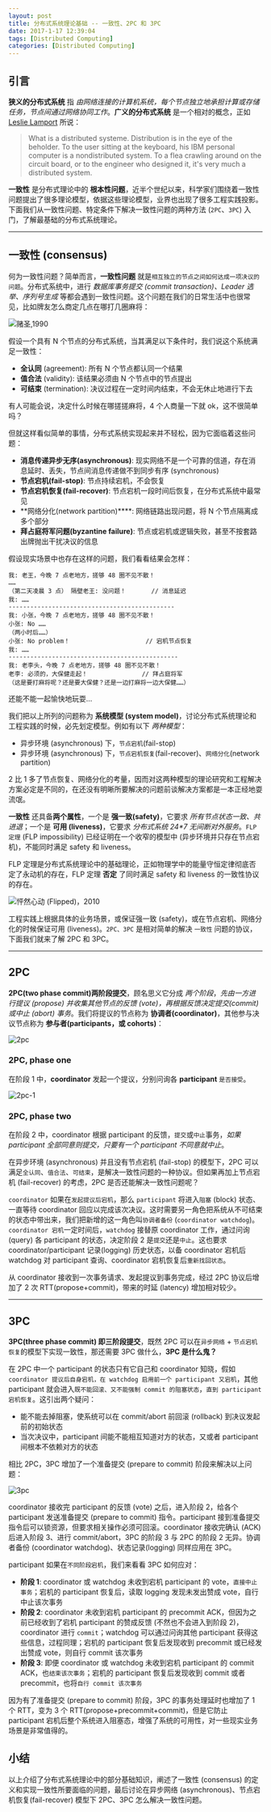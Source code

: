 ```yaml
---
layout: post
title: 分布式系统理论基础 -- 一致性、2PC 和 3PC
date: 2017-1-17 12:39:04
tags: [Distributed Computing]
categories: [Distributed Computing]
---
```


## 引言

**狭义的分布式系统** 指 *由网络连接的计算机系统，每个节点独立地承担计算或存储任务，节点间通过网络协同工作*。**广义的分布式系统** 是一个相对的概念，正如 [Leslie Lamport](https://en.wikipedia.org/wiki/Leslie_Lamport "https://en.wikipedia.org/wiki/Leslie_Lamport") 所说：

> What is a distributed systeme. Distribution is in the eye of the beholder.
To the user sitting at the keyboard, his IBM personal computer is a nondistributed system.
To a flea crawling around on the circuit board, or to the engineer who designed it, it's very much a distributed system.

**一致性** 是分布式理论中的 **根本性问题**，近半个世纪以来，科学家们围绕着一致性问题提出了很多理论模型，依据这些理论模型，业界也出现了很多工程实践投影。下面我们从一致性问题、特定条件下解决一致性问题的两种方法 (`2PC`、`3PC`) 入门，了解最基础的分布式系统理论。

<!-- more -->

***

## 一致性 (consensus)

何为一致性问题？简单而言，**一致性问题** 就是`相互独立的节点之间如何达成一项决议的问题`。分布式系统中，进行 *数据库事务提交 (commit transaction)、Leader 选举、序列号生成* 等都会遇到一致性问题。这个问题在我们的日常生活中也很常见，比如牌友怎么商定几点在哪打几圈麻将：

![赌圣,1990](/images/dc/ds.jpg "/images/dc/ds.jpg")

假设一个具有 N 个节点的分布式系统，当其满足以下条件时，我们说这个系统满足一致性：

- **全认同** (agreement): 所有 N 个节点都认同一个结果
- **值合法** (validity): 该结果必须由 N 个节点中的节点提出
- **可结束** (termination): 决议过程在一定时间内结束，不会无休止地进行下去

有人可能会说，决定什么时候在哪搓搓麻将，4 个人商量一下就 ok，这不很简单吗？

但就这样看似简单的事情，分布式系统实现起来并不轻松，因为它面临着这些问题：

- **消息传递异步无序(asynchronous)**: 现实网络不是一个可靠的信道，存在消息延时、丢失，节点间消息传递做不到同步有序 (synchronous)
- **节点宕机(fail-stop)**: 节点持续宕机，不会恢复
- **节点宕机恢复(fail-recover)**: 节点宕机一段时间后恢复，在分布式系统中最常见
- **网络分化(network partition)****: 网络链路出现问题，将 N 个节点隔离成多个部分
- **拜占庭将军问题(byzantine failure)**: 节点或宕机或逻辑失败，甚至不按套路出牌抛出干扰决议的信息

假设现实场景中也存在这样的问题，我们看看结果会怎样：

```
我: 老王，今晚 7 点老地方，搓够 48 圈不见不散！
……
（第二天凌晨 3 点） 隔壁老王: 没问题！       // 消息延迟
我: ……
----------------------------------------------
我: 小张，今晚 7 点老地方，搓够 48 圈不见不散！
小张: No ……                           
（两小时后……）
小张: No problem！                     // 宕机节点恢复
我: ……
-----------------------------------------------
我: 老李头，今晚 7 点老地方，搓够 48 圈不见不散！
老李: 必须的，大保健走起！               // 拜占庭将军
（这是要打麻将呢？还是要大保健？还是一边打麻将一边大保健……）
```

还能不能一起愉快地玩耍...

我们把以上所列的问题称为 **系统模型 (system model)**，讨论分布式系统理论和工程实践的时候，必先划定模型。例如有以下 *两种模型*：

- 异步环境 (asynchronous) 下，`节点宕机`(fail-stop)
- 异步环境 (asynchronous) 下，`节点宕机恢复`(fail-recover)、`网络分化`(network partition)

2 比 1 多了节点恢复、网络分化的考量，因而对这两种模型的理论研究和工程解决方案必定是不同的，在还没有明晰所要解决的问题前谈解决方案都是一本正经地耍流氓。

**一致性** 还具备**两个属性**，一个是 **强一致(safety)**，它要求 *所有节点状态一致、共进退*；一个是 **可用 (liveness)**，它要求 *分布式系统 24\*7 无间断对外服务*。`FLP 定理` (FLP impossibility) 已经证明在一个收窄的模型中 (异步环境并只存在节点宕机)，不能同时满足 safety 和 liveness。

FLP 定理是分布式系统理论中的基础理论，正如物理学中的能量守恒定律彻底否定了永动机的存在，FLP 定理 **否定** 了同时满足 safety 和 liveness 的一致性协议的存在。

![怦然心动 (Flipped)，2010](/images/dc/flipped.jpg "/images/dc/flipped.jpg")

工程实践上根据具体的业务场景，或保证强一致 (safety)，或在节点宕机、网络分化的时候保证可用 (liveness)。`2PC、3PC` 是相对简单的解决 `一致性` 问题的协议，下面我们就来了解 2PC 和 3PC。

***

## 2PC

**2PC(two phase commit)两阶段提交**，顾名思义它分成 *两个阶段*，*先由一方进行提议 (propose) 并收集其他节点的反馈 (vote)，再根据反馈决定提交(commit) 或中止 (abort) 事务*。我们将提议的节点称为 **协调者(coordinator)**，其他参与决议节点称为 **参与者(participants，或 cohorts)**：

![2pc](/images/dc/2pc.png "/images/dc/2pc.png")

### 2PC, phase one

在阶段 1 中，**coordinator** 发起一个提议，分别问询各 **participant** `是否接受`。

![2pc-1](/images/dc/2pc-1.png "/images/dc/2pc-1.png")

### 2PC, phase two

在阶段 2 中，coordinator 根据 participant 的反馈，`提交`或`中止`事务，*如果 participant 全部同意则提交，只要有一个 participant 不同意就中止*。

在异步环境 (asynchronous) 并且没有节点宕机 (fail-stop) 的模型下，2PC 可以满足`全认同`、`值合法`、`可结束`，是解决一致性问题的一种协议。但如果再加上节点宕机 (fail-recover) 的考虑，2PC 是否还能解决一致性问题呢？

`coordinator` 如果在`发起提议后宕机`，那么 `participant` 将进入`阻塞` (block) 状态、一直等待 coordinator 回应以完成该次决议。这时需要另一角色把系统从不可结束的状态中带出来，我们把新增的这一角色叫`协调者备份` (`coordinator watchdog`)。`coordinator 宕机`一定时间后，`watchdog` 接替原 coordinator 工作，通过问询(query) 各 participant 的状态，决定阶段 2 是`提交`还是`中止`。这也要求 coordinator/participant 记录(logging) 历史状态，以备 coordinator 宕机后 watchdog 对 participant 查询、coordinator 宕机恢复后`重新找回状态`。

从 coordinator 接收到一次事务请求、发起提议到事务完成，经过 2PC 协议后增加了 2 次 RTT(propose+commit)，带来的时延 (latency) 增加相对较少。

***

## 3PC

**3PC(three phase commit) 即三阶段提交**，既然 2PC 可以在`异步网络` + `节点宕机恢复`的模型下实现一致性，那还需要 3PC 做什么，**3PC 是什么鬼？**

在 2PC 中一个 participant 的状态只有它自己和 coordinator 知晓，假如 `coordinator 提议后自身宕机，在 watchdog 启用前一个 participant 又宕机`，其他 participant 就会进入`既不能回滚、又不能强制 commit 的阻塞状态`，`直到 participant 宕机恢复`。这引出两个疑问：

- 能不能去掉阻塞，使系统可以在 commit/abort 前回滚 (rollback) 到决议发起前的初始状态
- 当次决议中，participant 间能不能相互知道对方的状态，又或者 participant 间根本不依赖对方的状态

相比 2PC，3PC 增加了一个准备提交 (prepare to commit) 阶段来解决以上问题：

![3pc](/images/dc/3pc.png "/images/dc/3pc.png")

coordinator 接收完 participant 的反馈 (vote) 之后，进入阶段 2，给各个 participant 发送准备提交 (prepare to commit) 指令。participant 接到准备提交指令后可以锁资源，但要求相关操作必须可回滚。coordinator 接收完确认 (ACK) 后进入阶段 3、进行 commit/abort，3PC 的阶段 3 与 2PC 的阶段 2 无异。协调者备份 (coordinator watchdog)、状态记录(logging) 同样应用在 3PC。

participant 如果在`不同阶段宕机`，我们来看看 3PC 如何应对：

- **阶段 1**: coordinator 或 watchdog 未收到宕机 participant 的 vote，`直接中止事务`；宕机的 participant 恢复后，读取 logging 发现未发出赞成 vote，自行中止该次事务
- **阶段 2**: coordinator 未收到宕机 participant 的 precommit ACK，但因为之前已经收到了宕机 participant 的赞成反馈 (不然也不会进入到阶段 2)，coordinator 进行 `commit`；watchdog 可以通过问询其他 participant 获得这些信息，过程同理；宕机的 participant 恢复后发现收到 precommit 或已经发出赞成 vote，则自行 commit 该次事务
- **阶段 3**: 即便 coordinator 或 watchdog 未收到宕机 participant 的 commit ACK，也`结束该次事务`；宕机的 participant 恢复后发现收到 commit 或者 precommit，也将`自行 commit 该次事务`

因为有了准备提交 (prepare to commit) 阶段，3PC 的事务处理延时也增加了 1 个 RTT，变为 3 个 RTT(propose+precommit+commit)，但是它防止 participant 宕机后整个系统进入阻塞态，增强了系统的可用性，对一些现实业务场景是非常值得的。

## 小结

以上介绍了分布式系统理论中的部分基础知识，阐述了一致性 (consensus) 的定义和实现一致性所要面临的问题，最后讨论在异步网络 (asynchronous)、节点宕机恢复(fail-recover) 模型下 2PC、3PC 怎么解决一致性问题。
